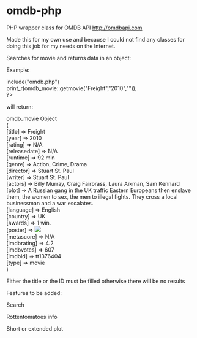 omdb-php
========

PHP wrapper class for OMDB API
http://omdbapi.com

Made this for my own use and because I could not find any classes for doing this job for my needs on the Internet.

Searches for movie and returns data in an object:

Example:

>
<?php <br>
include("omdb.php") <br>
print_r(omdb_movie::getmovie("Freight","2010","")); <br>
?>

will return:

>
omdb_movie Object <br>
( <br>
    [title] => Freight <br>
    [year] => 2010 <br>
    [rating] => N/A <br>
    [releasedate] => N/A <br>
    [runtime] => 92 min <br>
    [genre] => Action, Crime, Drama <br>
    [director] => Stuart St. Paul <br>
    [writer] => Stuart St. Paul <br>
    [actors] => Billy Murray, Craig Fairbrass, Laura Aikman, Sam Kennard <br>
    [plot] => A Russian gang in the UK traffic Eastern Europeans then enslave them, the women to sex, the men to illegal fights. They cross a local businessman and a war escalates. <br>
    [language] => English <br>
    [country] => UK <br>
    [awards] => 1 win. <br>
    [poster] => <img src=' http://ia.media-imdb.com/images/M/MV5BMTg4MDg4ODAwOV5BMl5BanBnXkFtZTcwMjI4OTk5Mw@@._V1_SX300.jpg' > <br>
    [metascore] => N/A <br>
    [imdbrating] => 4.2 <br>
    [imdbvotes] => 607 <br>
    [imdbid] => tt1376404 <br>
    [type] => movie <br>
)

Either the title or the ID must be filled otherwise there will be no results

Features to be added:

Search

Rottentomatoes info

Short or extended plot
